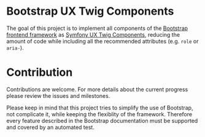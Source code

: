 # Bootstrap UX Twig Components

The goal of this project is to implement all components of the [Bootstrap frontend framework](https://getbootstrap.com/) as [Symfony UX Twig Components](https://symfony.com/bundles/ux-twig-component/current/index.html), reducing the amount of code while including all the recommended attributes (e.g. `role` or `aria-`).

# Contribution

Contributions are welcome. For more details about the current progress please review the issues and milestones. 

Please keep in mind that this project tries to simplify the use of Bootstrap, not complicate it, while keeping the flexiblity of the framework. Therefore every feature described in the Bootstrap documentation must be supported and covered by an automated test.

